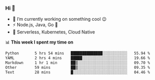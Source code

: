 ### Hi 👋

<!--
**nodejh/nodejh** is a ✨ _special_ ✨ repository because its `README.md` (this file) appears on your GitHub profile.

Here are some ideas to get you started:

- 🔭 I’m currently working on ...
- 🌱 I’m currently learning ...
- 👯 I’m looking to collaborate on ...
- 🤔 I’m looking for help with ...
- 💬 Ask me about ...
- 📫 How to reach me: ...
- 😄 Pronouns: ...
- ⚡ Fun fact: ...
-->

- 🔭 I’m currently working on something cool :wink:
- ⚡ Node.js, Java, Go :thought_balloon:
- 🤖 Serverless, Kubernetes, Cloud Native

📊 **This week I spent my time on**

<!--START_SECTION:waka-->

```txt
Python       5 hrs 54 mins   ██████████████░░░░░░░░░░░   55.94 %
YAML         2 hrs 4 mins    █████░░░░░░░░░░░░░░░░░░░░   19.66 %
Markdown     1 hr 1 min      ██▒░░░░░░░░░░░░░░░░░░░░░░   09.70 %
Other        59 mins         ██▒░░░░░░░░░░░░░░░░░░░░░░   09.35 %
Text         28 mins         █░░░░░░░░░░░░░░░░░░░░░░░░   04.46 %
```

<!--END_SECTION:waka-->


<!--
:traffic_light: **Visitors**

![visitors](https://visitor-badge.glitch.me/badge?page_id=nodejh.nodejh)
-->
